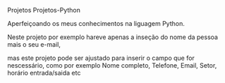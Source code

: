 Projetos Projetos-Python

Aperfeiçoando os meus conhecimentos na liguagem Python.

Neste projeto por exemplo hareve apenas a inseção do nome da pessoa mais o seu e-mail,

mas este projeto pode ser ajustado para inserir o campo que for nescessário, como por exemplo
Nome completo, Telefone, Email, Setor, horário entrada/saida etc
